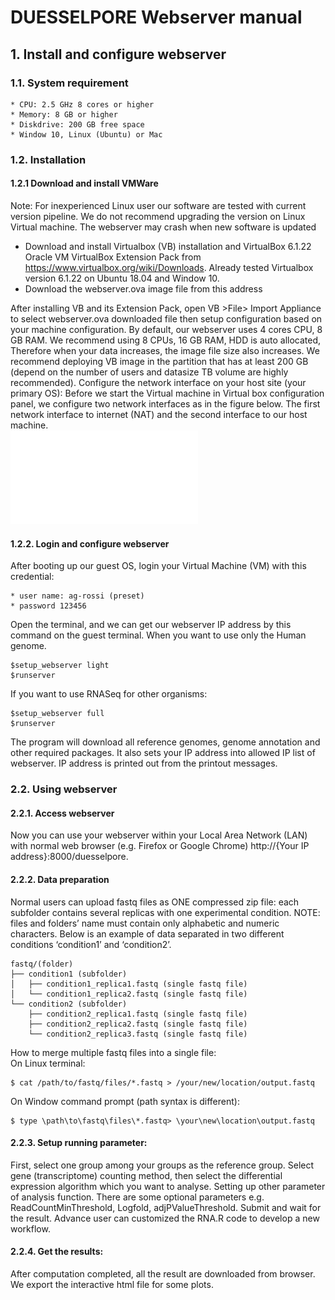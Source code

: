 # DUESSELPORE Webserver manual

## 1. Install and configure webserver
### 1.1. System requirement
    * CPU: 2.5 GHz 8 cores or higher
    * Memory: 8 GB or higher
    * Diskdrive: 200 GB free space
    * Window 10, Linux (Ubuntu) or Mac

### 1.2. Installation
#### 1.2.1 Download and install VMWare

Note: For inexperienced Linux user our software are tested with current version pipeline. We do not recommend upgrading the version on Linux Virtual machine. The webserver may crash when new software is updated<br>

* Download and install Virtualbox (VB) installation and VirtualBox 6.1.22 Oracle VM VirtualBox Extension Pack from https://www.virtualbox.org/wiki/Downloads. Already tested Virtualbox version 6.1.22 on Ubuntu 18.04 and Window 10.<br>
* Download the webserver.ova image file from this address<br>

After installing VB and its Extension Pack, open VB >File> Import Appliance to select webserver.ova downloaded file then setup configuration based on your machine configuration.
By default, our webserver uses 4 cores CPU, 8 GB RAM. We recommend using 8 CPUs, 16 GB RAM, HDD is auto allocated, Therefore when your data increases, the image file size also increases. We recommend deploying VB image in the partition that has at least 200 GB (depend on the number of users and datasize TB volume are highly recommended).
Configure the network interface on your host site (your primary OS):
Before we start the Virtual machine in Virtual box configuration panel, we configure two network interfaces as in the figure below. The first network interface to internet (NAT) and the second interface to our host machine.<br>
![Network interface configuration](img/network_interface.pdf)

#### 1.2.2. Login and configure webserver
After booting up our guest OS, login your Virtual Machine (VM) with this credential:<br> 
```
* user name: ag-rossi (preset)
* password 123456
```
Open the terminal, and we can get our webserver IP address by this command on the guest terminal. When you want to use only the Human genome.
```console
$setup_webserver light
$runserver
```
If you want to use RNASeq for other organisms: 

```console
$setup_webserver full
$runserver
```
The program will download all reference genomes, genome annotation and other required packages. It also sets your IP address into allowed IP list of webserver. IP address is printed out from the printout messages.

### 2.2. Using webserver
#### 2.2.1. Access webserver
Now you can use your webserver within your Local Area Network (LAN) with normal web browser (e.g. Firefox or Google Chrome) http://{Your IP address}:8000/duesselpore.

#### 2.2.2. Data preparation
Normal users can upload fastq files as ONE compressed zip file: each subfolder contains several replicas with one experimental condition.
NOTE: files and folders’ name must contain only alphabetic and numeric characters.
Below is an example of data separated in two different conditions ‘condition1’ and ‘condition2’.
```
fastq/(folder)
├── condition1 (subfolder)
│   ├── condition1_replica1.fastq (single fastq file)
│   └── condition1_replica2.fastq (single fastq file)
└── condition2 (subfolder)
    ├── condition2_replica1.fastq (single fastq file)
    ├── condition2_replica2.fastq (single fastq file)
    └── condition2_replica3.fastq (single fastq file)
```
How to merge multiple fastq files into a single file:<br>
On Linux terminal:
```console
$ cat /path/to/fastq/files/*.fastq > /your/new/location/output.fastq
```   
On Window command prompt (path syntax is different):
```console
$ type \path\to\fastq\files\*.fastq> \your\new\location\output.fastq
```
#### 2.2.3. Setup running parameter:
First, select one group among your groups as the reference group. Select gene (transcriptome) counting method, then select the differential expression algorithm which you want to analyse. 
Setting up other parameter of analysis function. There are some optional parameters e.g. ReadCountMinThreshold, Logfold, adjPValueThreshold. Submit and wait for the result. 
Advance user can customized the RNA.R code to develop a new workflow.


#### 2.2.4. Get the results:
After computation completed, all the result are downloaded from browser. We export the interactive html file for some plots.

